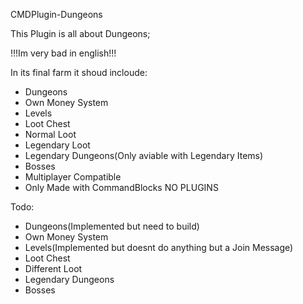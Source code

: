 CMDPlugin-Dungeons

This Plugin is all about Dungeons;

!!!Im very bad in english!!!

In its final farm it shoud incloude:
- Dungeons
- Own Money System
- Levels
- Loot Chest
- Normal Loot
- Legendary Loot
- Legendary Dungeons(Only aviable with Legendary Items)
- Bosses
- Multiplayer Compatible
- Only Made with CommandBlocks NO PLUGINS



Todo:
- Dungeons(Implemented but need to build)
- Own Money System
- Levels(Implemented but doesnt do anything but a Join Message)
- Loot Chest
- Different Loot
- Legendary Dungeons
- Bosses
